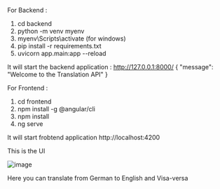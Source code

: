 For Backend : 

1. cd backend
2. python -m venv myenv
3. myenv\Scripts\activate (for windows)
4. pip install -r requirements.txt
5. uvicorn app.main:app --reload

It will start the backend application :
http://127.0.0.1:8000/
{
    "message": "Welcome to the Translation API"
}


For Frontend :
1. cd frontend
2. npm install -g @angular/cli
3. npm install
4. ng serve

It will start frobtend application 
http://localhost:4200

This is the UI

![image](https://github.com/user-attachments/assets/91a6016d-1696-467d-bc57-af9c8a7a3e55)

Here you can translate from German to English and Visa-versa

